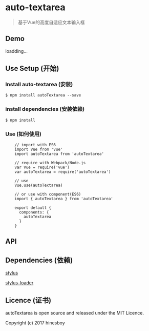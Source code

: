 # auto-textarea

> 基于Vue的高度自适应文本输入框

## Demo

loadding...

## Use Setup (开始)

### Install auto-textarea (安装)

```
$ npm install autoTextarea --save
```
### install dependencies  (安装依赖)

```
$ npm install
```
### Use (如何使用)

```
    // import with ES6
    import Vue from 'vue'
    import autoTextarea from 'autoTextarea'

    // require with Webpack/Node.js
    var Vue = require('vue')
    var autoTextarea = require('autoTextarea')

    // use
    Vue.use(autoTextarea)
```

```
    // or use with component(ES6)
    import { autoTextarea } from 'autoTextarea'

    export default {
      components: {
        autoTextarea
      }
    }
```

## API

## Dependencies (依赖)

[stylus](https://github.com/stylus/stylus)

[stylus-loader](https://github.com/shama/stylus-loader)

## Licence (证书)

autoTextarea is open source and released under the MIT Licence.

Copyright (c) 2017 hinesboy


